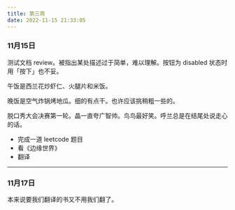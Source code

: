 ```yaml
---
title: 第三周
date: 2022-11-15 21:33:05
---
```

### 11月15日

测试文档 review。被指出某处描述过于简单，难以理解。按钮为 disabled 状态时用「按下」也不妥。

午饭是西兰花炒虾仁、火腿片和米饭。

晚饭是空气炸锅烤地瓜。细的有点干。也许应该挑稍粗一些的。

脱口秀大会决赛第一轮。晶一直夸广智帅。鸟鸟最好笑。呼兰总是在结尾处说走心的话。

- 完成一道 leetcode 题目
- 看《边缘世界》
- 翻译

----

### 11月17日
本来说要我们翻译的书又不用我们翻了。
